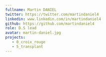 ```yaml
---
fullname: Martin DANIEL
twitter: https://twitter.com/martindaniel4
linkedin: www.linkedin.com/in/martindaniel4
github: https://github.com/martindaniel4
role: D.S lead 
avatar: martin-daniel.jpg
projects:
   - 0_croix_rouge
   - 5_transplant
---
```

